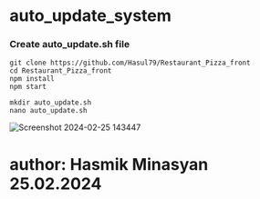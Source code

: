 # auto_update_system


<h3>Create auto_update.sh file</h3>

```
git clone https://github.com/Hasul79/Restaurant_Pizza_front 
cd Restaurant_Pizza_front 
npm install 
npm start
``` 
```
mkdir auto_update.sh
nano auto_update.sh

```

![Screenshot 2024-02-25 143447](https://github.com/Hasul79/auto_update_system/assets/95657084/dc368528-fd72-4e66-bb90-3bbe6912be67)











# author: Hasmik Minasyan 25.02.2024
